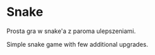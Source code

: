 # Snake

Prosta gra w snake'a z paroma ulepszeniami.

Simple snake game with few additional upgrades.
